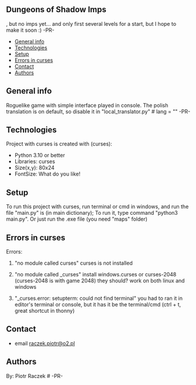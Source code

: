 ## Dungeons of Shadow Imps
  , but no imps yet... and only first several levels for a start, but I hope to make it soon :) -PR-
* [General info](#general-info)
* [Technologies](#technologies)
* [Setup](#setup)
* [Errors in curses](#errors-in-curses)
* [Contact](#contact)
* [Authors](#authors)

## General info
Roguelike game with simple interface played in console.
The polish translation is on default, so disable it in "local_translator.py" # lang = "" -PR-
	
## Technologies
Project with curses is created with (curses):
* Python 3.10 or better
* Libraries: curses
* Size(x,y): 80x24
* FontSize: What do you like!
	
## Setup
To run this project with curses, run terminal or cmd in windows, and run the file "main.py" is (in main dictionary); To run it, type command "python3 main.py".
Or just run the .exe file (you need "maps" folder)
	
## Errors in curses
Errors:
  1. "no module called curses"
    curses is not installed

  2. "no module called _curses"
    install windows.curses or curses-2048 (curses-2048 is with game 2048) they should? work on both linux and windows

  3. "_curses.error: setupterm: could not find terminal"
    you had to ran it in editor's terminal or console, but it has it be the terminal/cmd (ctrl + t, great shortcut in thonny)

## Contact
* email raczek.piotr@o2.pl

## Authors
By: Piotr Raczek # -PR-

